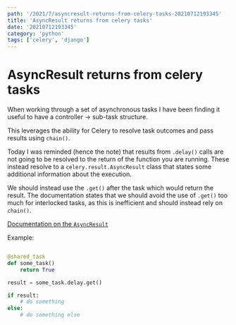 ```yaml
---
path: '/2021/7/asyncresult-returns-from-celery-tasks-20210712193345'
title: 'AsyncResult returns from celery tasks'
date: '20210712193345'
category: 'python'
tags: ['celery', 'django']
---
```


# AsyncResult returns from celery tasks
When working through a set of asynchronous tasks I have been finding it useful
to have a controller -> sub-task structure.

This leverages the ability for Celery to resolve task outcomes and pass results
using `chain()`.

Today I was reminded (hence the note) that results from `.delay()` calls are
not going to be resolved to the return of the function you are running. These
instead resolve to a `celery.result.AsyncResult` class that states some additional
information about the execution.

We should instead use the `.get()` after the task which would return the result.
The documentation states that we should avoid the use of `.get()` too much for
interlocked tasks, as this is inefficient and should instead rely on `chain()`.

[Documentation on the `AsyncResult`](https://docs.celeryproject.org/en/stable/reference/celery.result.html#celery-result)

Example:
```python

@shared_task
def some_task()
    return True

result = some_task.delay.get()

if result:
    # do something
else:
    # do something else
```



